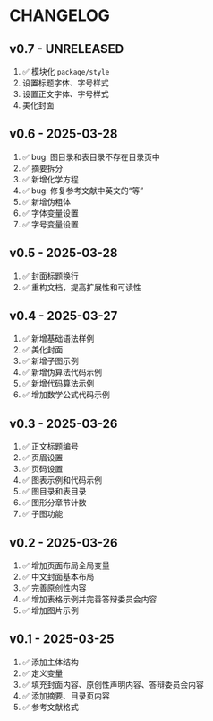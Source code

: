 # CHANGELOG

## v0.7 - UNRELEASED

1. ✅ 模块化 `package/style`
2. 设置标题字体、字号样式
3. 设置正文字体、字号样式
4. 美化封面

## v0.6 - 2025-03-28

1. ✅ bug: 图目录和表目录不存在目录页中
2. ✅ 摘要拆分
3. ✅ 新增化学方程
4. ✅ bug: 修复参考文献中英文的“等”
5. ✅ 新增伪粗体
6. ✅ 字体变量设置
7. ✅ 字号变量设置

## v0.5 - 2025-03-28

1. ✅ 封面标题换行
2. ✅ 重构文档，提高扩展性和可读性

## v0.4 - 2025-03-27

1. ✅ 新增基础语法样例
2. ✅ 美化封面
3. ✅ 新增子图示例
4. ✅ 新增伪算法代码示例
5. ✅ 新增代码算法示例
6. ✅ 增加数学公式代码示例

## v0.3 - 2025-03-26

1. ✅ 正文标题编号
2. ✅ 页眉设置
3. ✅ 页码设置
4. ✅ 图表示例和代码示例
5. ✅ 图目录和表目录
6. ✅ 图形分章节计数
7. ✅ 子图功能

## v0.2 - 2025-03-26

1. ✅ 增加页面布局全局变量
2. ✅ 中文封面基本布局
3. ✅ 完善原创性内容
4. ✅ 增加表格示例并完善答辩委员会内容
5. ✅ 增加图片示例

## v0.1 - 2025-03-25

1. ✅ 添加主体结构
2. ✅ 定义变量
3. ✅ 填充封面内容、原创性声明内容、答辩委员会内容
4. ✅ 添加摘要、目录页内容
5. ✅ 参考文献格式

